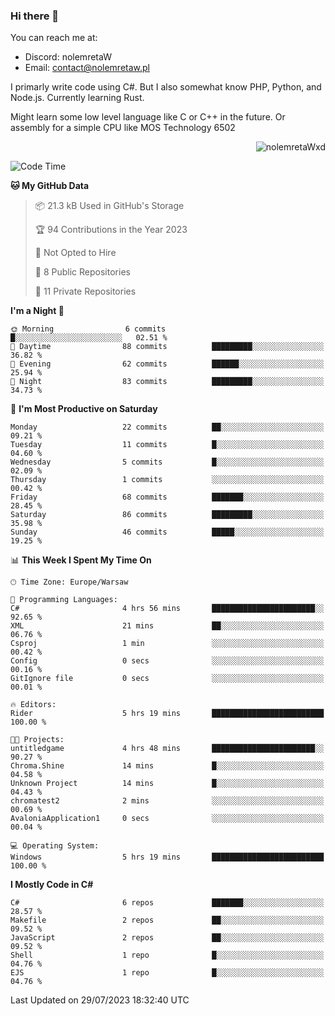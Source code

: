 ### Hi there 👋

You can reach me at:
 - Discord: nolemretaW
 - Email: contact@nolemretaw.pl
 
I primarly write code using C#. But I also somewhat know PHP, Python, and Node.js. Currently learning Rust.

Might learn some low level language like C or C++ in the future. Or assembly for a simple CPU like MOS Technology 6502
 
<p align="right"><img src="https://komarev.com/ghpvc/?username=nolemretaWxd&amp;label=Profile%20views&amp;color=0e75b6&amp;style=flat" alt="nolemretaWxd" /></p>

<!--START_SECTION:waka-->
![Code Time](http://img.shields.io/badge/Code%20Time-42%20hrs%2022%20mins-blue)

**🐱 My GitHub Data** 

> 📦 21.3 kB Used in GitHub's Storage 
 > 
> 🏆 94 Contributions in the Year 2023
 > 
> 🚫 Not Opted to Hire
 > 
> 📜 8 Public Repositories 
 > 
> 🔑 11 Private Repositories 
 > 
**I'm a Night 🦉** 

```text
🌞 Morning                6 commits           █░░░░░░░░░░░░░░░░░░░░░░░░   02.51 % 
🌆 Daytime                88 commits          █████████░░░░░░░░░░░░░░░░   36.82 % 
🌃 Evening                62 commits          ██████░░░░░░░░░░░░░░░░░░░   25.94 % 
🌙 Night                  83 commits          █████████░░░░░░░░░░░░░░░░   34.73 % 
```
📅 **I'm Most Productive on Saturday** 

```text
Monday                   22 commits          ██░░░░░░░░░░░░░░░░░░░░░░░   09.21 % 
Tuesday                  11 commits          █░░░░░░░░░░░░░░░░░░░░░░░░   04.60 % 
Wednesday                5 commits           █░░░░░░░░░░░░░░░░░░░░░░░░   02.09 % 
Thursday                 1 commits           ░░░░░░░░░░░░░░░░░░░░░░░░░   00.42 % 
Friday                   68 commits          ███████░░░░░░░░░░░░░░░░░░   28.45 % 
Saturday                 86 commits          █████████░░░░░░░░░░░░░░░░   35.98 % 
Sunday                   46 commits          █████░░░░░░░░░░░░░░░░░░░░   19.25 % 
```


📊 **This Week I Spent My Time On** 

```text
🕑︎ Time Zone: Europe/Warsaw

💬 Programming Languages: 
C#                       4 hrs 56 mins       ███████████████████████░░   92.65 % 
XML                      21 mins             ██░░░░░░░░░░░░░░░░░░░░░░░   06.76 % 
Csproj                   1 min               ░░░░░░░░░░░░░░░░░░░░░░░░░   00.42 % 
Config                   0 secs              ░░░░░░░░░░░░░░░░░░░░░░░░░   00.16 % 
GitIgnore file           0 secs              ░░░░░░░░░░░░░░░░░░░░░░░░░   00.01 % 

🔥 Editors: 
Rider                    5 hrs 19 mins       █████████████████████████   100.00 % 

🐱‍💻 Projects: 
untitledgame             4 hrs 48 mins       ███████████████████████░░   90.27 % 
Chroma.Shine             14 mins             █░░░░░░░░░░░░░░░░░░░░░░░░   04.58 % 
Unknown Project          14 mins             █░░░░░░░░░░░░░░░░░░░░░░░░   04.43 % 
chromatest2              2 mins              ░░░░░░░░░░░░░░░░░░░░░░░░░   00.69 % 
AvaloniaApplication1     0 secs              ░░░░░░░░░░░░░░░░░░░░░░░░░   00.04 % 

💻 Operating System: 
Windows                  5 hrs 19 mins       █████████████████████████   100.00 % 
```

**I Mostly Code in C#** 

```text
C#                       6 repos             ███████░░░░░░░░░░░░░░░░░░   28.57 % 
Makefile                 2 repos             ██░░░░░░░░░░░░░░░░░░░░░░░   09.52 % 
JavaScript               2 repos             ██░░░░░░░░░░░░░░░░░░░░░░░   09.52 % 
Shell                    1 repo              █░░░░░░░░░░░░░░░░░░░░░░░░   04.76 % 
EJS                      1 repo              █░░░░░░░░░░░░░░░░░░░░░░░░   04.76 % 
```




 Last Updated on 29/07/2023 18:32:40 UTC
<!--END_SECTION:waka-->
